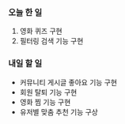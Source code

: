 ### 오늘 한 일

1. 영화 퀴즈 구현
2. 필터링 검색 기능 구현



### 내일 할 일

- 커뮤니티 게시글 좋아요 기능 구현
- 회원 탈퇴 기능 구현
- 영화 찜 기능 구현
- 유저별 맞춤 추천 기능 구상